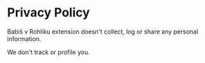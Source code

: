 # Privacy Policy

Babiš v Rohlíku extension doesn't collect, log or share any personal information.

We don't track or profile you.
